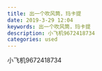 ```yaml
---
title: 出一个吹风筒，玛卡提
date: 2019-3-29 12:04
keywords: 出一个吹风筒，玛卡提
description: 小飞机9672418734
categories: used
---
```

<td class="t_f" id="postmessage_3336513">

小飞机9672418734<br/>
<img alt="" border="0" class="zoom" data-cf-modified-e6e283a1d71796f01e939488-="" file="http://www.flw.ph/data/appbyme/upload/image/201903/29/mNZ0LbxQSAOm.jpg" id="aimg_lr1S8" lazyloadthumb="1" onclick="" onmouseover="" src="http://www.flw.ph/data/appbyme/upload/image/201903/29/mNZ0LbxQSAOm.jpg"/><br/>
<br/>
</td>
